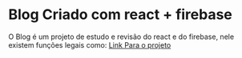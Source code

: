# Blog Criado com react + firebase

O Blog é um projeto de estudo e revisão do react e do firebase,
nele existem funções legais como: 
[Link Para o projeto](https://teste-89213.firebaseapp.com/#/)


